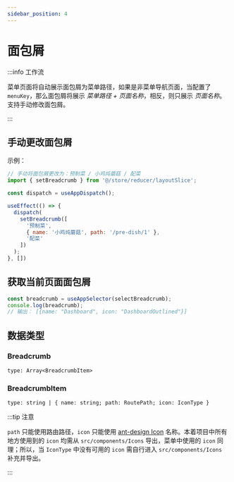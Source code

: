 ```yaml
---
sidebar_position: 4
---
```


# 面包屑

:::info 工作流

菜单页面将自动展示面包屑为菜单路径，如果是非菜单导航页面，当配置了 `menuKey`，那么面包屑将展示 *菜单路径 + 页面名称*，相反，则只展示 *页面名称*。支持手动修改面包屑。

:::

## 手动更改面包屑

示例：

```javascript
// 手动将面包屑更改为：预制菜 / 小鸡炖蘑菇 / 配菜
import { setBreadcrumb } from '@/store/reducer/layoutSlice';

const dispatch = useAppDispatch();

useEffect(() => {
  dispatch(
    setBreadcrumb([
      '预制菜',
      { name: '小鸡炖蘑菇', path: '/pre-dish/1' },
      '配菜'
    ])
  );
}, [])
```

## 获取当前页面面包屑

```javascript
const breadcrumb = useAppSelector(selectBreadcrumb);
console.log(breadcrumb);
// 输出： [{name: "Dashboard", icon: "DashboardOutlined"}]
```

## 数据类型

### Breadcrumb

`type: Array<BreadcrumbItem>`

### BreadcrumbItem

`type: string | { name: string; path: RoutePath; icon: IconType }`

:::tip 注意

`path` 只能使用路由路径，`icon` 只能使用 [ant-design Icon](https://ant.design/components/icon-cn) 名称。本着项目中所有地方使用到的 `icon` 均需从 `src/components/Icons` 导出，菜单中使用的 `icon` 同理；所以，当 `IconType` 中没有可用的 `icon` 需自行进入 `src/components/Icons` 补充并导出。

:::
